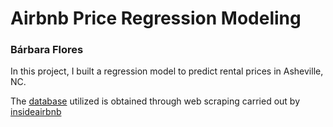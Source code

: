 # Airbnb Price Regression Modeling
### Bárbara Flores


In this project, I built a regression model to predict rental prices in Asheville, NC. 


The [database](https://github.com/BarbaraPFloresRios/IDS702_ModelingAndRepresentationOfData/blob/main/20231001_AirbnbPricing/listings.csv) utilized is obtained through web scraping carried out by  [insideairbnb](http://insideairbnb.com/get-the-data/)

